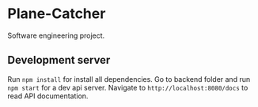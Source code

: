 # Plane-Catcher

Software engineering project.


## Development server
Run `npm install` for install all dependencies.
Go to backend folder and run `npm start` for a dev api server. Navigate to `http://localhost:8080/docs` to read API documentation.

